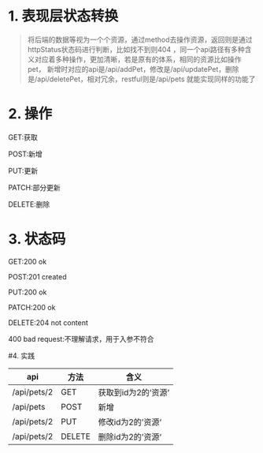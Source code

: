 
# 1. 表现层状态转换
> 将后端的数据等视为一个个资源，通过method去操作资源，返回则是通过httpStatus状态码进行判断，比如找不到则404
，同一个api路径有多种含义对应着多种操作，更加清晰，若是原有的体系，相同的资源比如操作pet，
新增时对应的api是/api/addPet，修改是/api/updatePet，删除是/api/deletePet，相对冗余，restful则是/api/pets
就能实现同样的功能了

# 2. 操作
GET:获取

POST:新增

PUT:更新

PATCH:部分更新

DELETE:删除

# 3. 状态码
GET:200 ok

POST:201 created

PUT:200 ok

PATCH:200 ok

DELETE:204 not content

400 bad request:不理解请求，用于入参不符合

#4. 实践

api | 方法 | 含义
---- | --- | --- 
/api/pets/2 | GET | 获取到id为2的‘资源‘
/api/pets | POST | 新增
/api/pets/2 | PUT | 修改id为2的’资源‘
/api/pets/2 | DELETE | 删除id为2的’资源‘